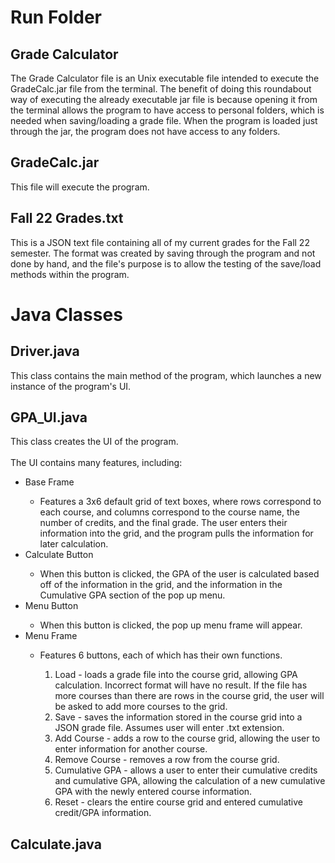 <h1>Run Folder</h1>

<h2>Grade Calculator</h2>
The Grade Calculator file is an Unix executable file intended to execute the GradeCalc.jar file from the terminal. The benefit of doing this roundabout way of executing the already executable jar file is because opening it from the terminal allows the program to have access to personal folders, which is needed when saving/loading a grade file. When the program is loaded just through the jar, the program does not have access to any folders.

<h2>GradeCalc.jar</h2>
This file will execute the program.

<h2>Fall 22 Grades.txt</h2>
This is a JSON text file containing all of my current grades for the Fall 22 semester. The format was created by saving through the program and not done by hand, and the file's purpose is to allow the testing of the save/load methods within the program.

<h1>Java Classes</h1>

<h2>Driver.java</h2>
This class contains the main method of the program, which launches a new instance of the program's UI.

<h2>GPA_UI.java</h2>
This class creates the UI of the program.
<br><br>
The UI contains many features, including:
<ul>
  <li>Base Frame</li>
  <ul>
    <li>Features a 3x6 default grid of text boxes, where rows correspond to each course, and columns correspond to the course name, the number of credits, and the final grade. The user enters their information into the grid, and the program pulls the information for later calculation.</li>
  </ul>
  <li>Calculate Button</li>
  <ul>
    <li>When this button is clicked, the GPA of the user is calculated based off of the information in the grid, and the information in the Cumulative GPA section of the pop up menu.</li>
  </ul>
  <li>Menu Button</li>
    <ul>
    <li>When this button is clicked, the pop up menu frame will appear.</li>
  </ul>
  <li>Menu Frame</li>
    <ul>
    <li>Features 6 buttons, each of which has their own functions.</li>
      <ol type = "1">
        <li>Load - loads a grade file into the course grid, allowing GPA calculation. Incorrect format will have no result. If the file has more courses than there are rows in the course grid, the user will be asked to add more courses to the grid.</li>
        <li>Save - saves the information stored in the course grid into a JSON grade file. Assumes user will enter .txt extension.</li>
        <li>Add Course - adds a row to the course grid, allowing the user to enter information for another course.</li>
        <li>Remove Course - removes a row from the course grid.</li>
        <li>Cumulative GPA - allows a user to enter their cumulative credits and cumulative GPA, allowing the calculation of a new cumulative GPA with the newly entered course information.</li>
        <li>Reset - clears the entire course grid and entered cumulative credit/GPA information.</li>
      </ol>
  </ul>
</ul>

<h2>Calculate.java</h2>

